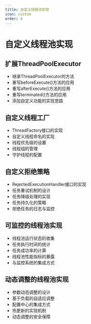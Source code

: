 ```yaml
---
title: 自定义线程池实现
icon: custom
order: 4
---
```


# 自定义线程池实现

## 扩展ThreadPoolExecutor

- 继承ThreadPoolExecutor的方法
- 重写beforeExecute()方法的应用
- 重写afterExecute()方法的应用
- 重写terminated()方法的应用
- 添加自定义功能的实现思路

## 自定义线程工厂

- ThreadFactory接口的实现
- 自定义线程命名的实现
- 线程优先级的设置
- 线程组的管理
- 守护线程的配置

## 自定义拒绝策略

- RejectedExecutionHandler接口的实现
- 任务重试机制的设计
- 任务降级处理的实现
- 任务持久化的策略
- 拒绝任务的日志与监控

## 可监控的线程池实现

- 线程池运行状态的收集
- 任务执行时间的统计
- 任务成功率的计算
- 线程池性能指标的暴露
- 与监控系统的集成方式

## 动态调整的线程池实现

- 参数动态调整的设计
- 基于负载的自适应调整
- 配置中心的集成方式
- 热更新的实现机制
- 动态调整的安全保障
